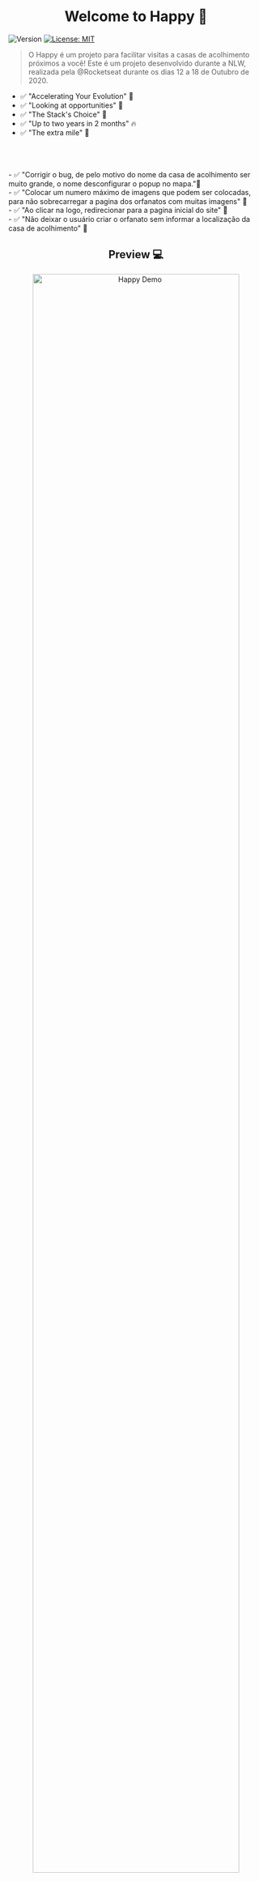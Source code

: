 <h1 align="center">Welcome to Happy 👋</h1>
<p>
  <img alt="Version" src="https://img.shields.io/badge/version-1.0.0-blue.svg?cacheSeconds=2592000" />
  <a href="https://github.com/Paulo-Botelho/Happy-NLW/blob/main/LICENSE" target="_blank">
    <img alt="License: MIT" src="https://img.shields.io/badge/License-MIT-yellow.svg" />
  </a>
</p>

> O Happy é um projeto para facilitar visitas a casas de acolhimento próximos a você! Este é um projeto desenvolvido durante a NLW, realizada pela @Rocketseat durante os dias 12 a 18 de Outubro de 2020.

   - ✅ "Accelerating Your Evolution" 💪
   - ✅ "Looking at opportunities" 👀
   - ✅ "The Stack's Choice" 📌
   - ✅ "Up to two years in 2 months" 🔥
   - ✅ "The extra mile" 🚀
<br>
<br>
<br>
   - ✅ "Corrigir o bug, de pelo motivo do nome da casa de acolhimento ser muito grande, o nome desconfigurar o popup no mapa."🚀<br>
   - ✅ "Colocar um numero máximo de imagens que podem ser colocadas, para não sobrecarregar a pagina dos orfanatos com muitas imagens" 🚀 <br>
   - ✅ "Ao clicar na logo, redirecionar para a pagina inicial do site" 🚀<br>
   - ✅ "Não deixar o usuário criar o orfanato sem informar a localização da casa de acolhimento" 🚀<br>

  <h2 align="center">Preview 💻</h2>

   <p align="center">
      <img src="https://user-images.githubusercontent.com/70411064/96376711-edd5bf00-1156-11eb-9734-91c431eee7c6.png" width="90%" alt="Happy Demo"/>

   </p>

## Install

```sh
npm install
```

## Usage

```sh
npm start
```

## Run tests in your Browser

```sh
LOCALHOST:5500
```

## Author

👤 **Paulo Botelho**

* Github: [@Paulo-Botelho](https://github.com/Paulo-Botelho)

## 🤝 Contributing

Contributions, issues and feature requests are welcome!<br />Feel free to check [issues page](https://github.com/Paulo-Botelho/Happy-NLW/issues). 

## Show your support

Give a ⭐️ if this project helped you!

## 📝 License

Copyright © 2020 [Paulo Botelho](https://github.com/Paulo-Botelho).<br />
This project is [MIT](https://github.com/Paulo-Botelho/Happy-NLW/blob/main/LICENSE) licensed.

***
_This README was generated with ❤️ by [readme-md-generator](https://github.com/kefranabg/readme-md-generator)_
